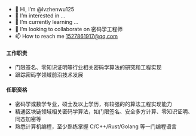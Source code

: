 - 👋 Hi, I’m @lvzhenwu125
- 👀 I’m interested in ...
- 🌱 I’m currently learning ...
- 💞️ I’m looking to collaborate on 密码学工程师
- 📫 How to reach me 1527861917@qq.com

#### 工作职责
- 门限签名、零知识证明等行业相关密码学算法的研究和工程实现
- 跟踪密码学领域前沿技术发展

#### 任职资格

- 密码学或数学专业，硕士及以上学历，有较强的的算法工程实现能力
- 精通区块链领域相关密码学算法，如门限签名、安全多方计算、零知识证明、同态加密等
- 熟悉计算机编程，至少熟练掌握 C/C++/Rust/Golang 等一门编程语言
<!---
lvzhenwu125/lvzhenwu125 is a ✨ special ✨ repository because its `README.md` (this file) appears on your GitHub profile.
You can click the Preview link to take a look at your changes.
--->
